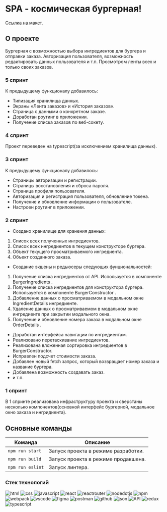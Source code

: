 # SPA - космическая бургерная!

[Cсылка на макет](https://www.figma.com/file/zFGN2O5xktHl9VmoOieq5E/React-_-%D0%9F%D1%80%D0%BE%D0%B5%D0%BA%D1%82%D0%BD%D1%8B%D0%B5-%D0%B7%D0%B0%D0%B4%D0%B0%D1%87%D0%B8_external_link?node-id=0%3A1).

## О проекте
Бургерная с возможностью выбора ингредиентов для бургера и отправки заказа. Авторизация пользователя, возможность редактировать данных пользователя и т.п. Просмотром ленты всех и только своих заказов.

### 5 спринт
К предыдущему функционалу добавилось:
* Типизация хранилища данных.
* Экраны «Лента заказов» и «История заказов».
* Страница с данными о конкретном заказе.
* Доработан роутинг в приложении.
* Получение списка заказов по веб-сокету.

### 4 спринт
Проект переведен на typescript(за исключением хранилища данных).

### 3 спринт
К предыдущему функционалу добавилось:
* Страницы авторизации и регистрации.
* Страницы восстановления и сброса пароля.
* Страница профиля пользователя.
* Авторизация и регистрация пользователя, обновление токена.
* Получение и обновление информации о пользователе.
* Настроен роутинг в приложении.


### 2 спринт
* Создано хранилище для хранения данных:
1. Cписок всех полученных ингредиентов.
2. Cписок всех ингредиентов в текущем конструкторе бургера.
3. Объект текущего просматриваемого ингредиента.
4. Объект созданного заказа.

* Создание экшены и редьюсеры следующих фунциональностей:
1. Получение списка ингредиентов от API. Используется в компоненте BurgerIngredients .
2. Получение списка ингредиентов для конструктора бургера. Используется в компоненте BurgerConstructor .
3. Добавление данных о просматриваемом в модальном окне IngredientDetails ингредиенте.
4. Удаление данных о просматриваемом в модальном окне ингредиенте при закрытии модального окна.
5. Получение и обновление номера заказа в модальном окне OrderDetails .

* Доработан интерфейса навигации по ингредиентам.
* Реализовано перетаскивание ингредиентов.
* Реализована вложенная сортировка ингредиентов в BurgerConstructor.
* Исправлен подсчет стоимости заказа.
* Добавлен новый fetch запрос, который возвращает номер заказа и название бургера.
* Добавлена возможность создавать заказ.
* и т.п.


### 1 спринт
В 1 спринте реализована инфраструктуру проекта и сверстаны несколько компонентов(основной интерфейс бургерной, модальное окно заказа и ингридиента).

## Основные команды

| Команда | Описание |
| --- | --- |
| `npm run start` | Запуск проекта в режиме разработки.|
| `npm run build` | Запуск проекта в режиме продакшена. |
| `npm run eslint` | Запуск линтера. |


### Стек технологий
![html](https://img.shields.io/badge/HTML_5-073502?style=for-the-badge&logo=html5&labelColor=3d3f3d)
![css](https://img.shields.io/badge/CSS_3-073502?style=for-the-badge&logo=css3&labelColor=3d3f3d)
![javascript](https://img.shields.io/badge/javascript-073502?style=for-the-badge&logo=javascript&labelColor=3d3f3d)
![react](https://img.shields.io/badge/react-073502?style=for-the-badge&logo=react&labelColor=3d3f3d)
![reactrouter](https://img.shields.io/badge/react_router-073502?style=for-the-badge&logo=reactrouter&labelColor=3d3f3d)
![nodedotjs](https://img.shields.io/badge/node.js-073502?style=for-the-badge&logo=nodedotjs&labelColor=3d3f3d)
![npm](https://img.shields.io/badge/npm-073502?style=for-the-badge&logo=npm&labelColor=3d3f3d)
![webpack](https://img.shields.io/badge/webpack-073502?style=for-the-badge&logo=webpack&labelColor=3d3f3d)
![vscode](https://img.shields.io/badge/vscode-073502?style=for-the-badge&logo=visualstudiocode&labelColor=3d3f3d)
![figma](https://img.shields.io/badge/figma-073502?style=for-the-badge&logo=figma&labelColor=3d3f3d)
![postman](https://img.shields.io/badge/postman-073502?style=for-the-badge&logo=postman&labelColor=3d3f3d)
![github](https://img.shields.io/badge/github-073502?style=for-the-badge&logo=github&labelColor=3d3f3d)
![json](https://img.shields.io/badge/json-073502?style=for-the-badge&logo=json&labelColor=3d3f3d)
![API](https://img.shields.io/badge/API-API-073502?style=for-the-badge&labelColor=3d3f3d)
![redux](https://img.shields.io/badge/redux-073502?style=for-the-badge&logo=redux&labelColor=3d3f3d)
![typescript](https://img.shields.io/badge/typescript-072f13?style=for-the-badge&logo=typescript&labelColor=3d3f3d)